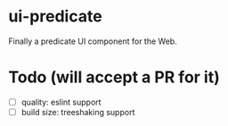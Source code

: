 # ui-predicate

Finally a predicate UI component for the Web.

# Todo (will accept a PR for it)

- [ ] quality: eslint support
- [ ] build size: treeshaking support
